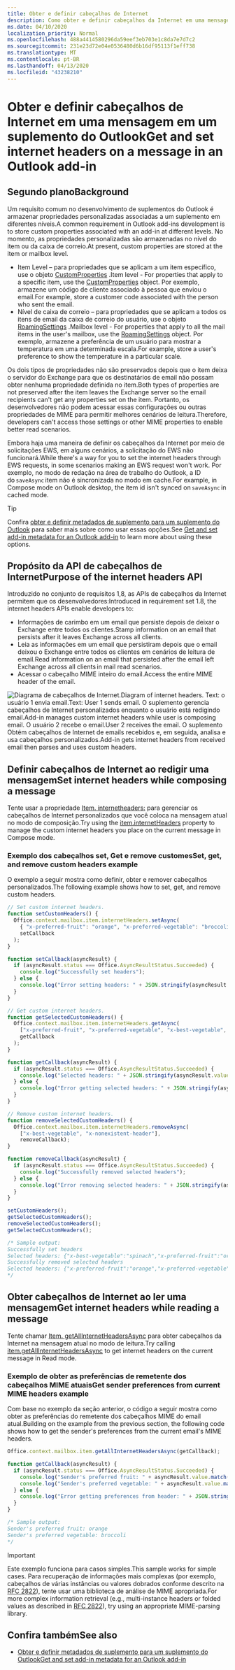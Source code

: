 ```yaml
---
title: Obter e definir cabeçalhos de Internet
description: Como obter e definir cabeçalhos da Internet em uma mensagem em um suplemento do Outlook.
ms.date: 04/10/2020
localization_priority: Normal
ms.openlocfilehash: 488a4414580296da59eef3eb703e1c8da7e7d7c2
ms.sourcegitcommit: 231e23d72e04e0536480d6b16df95113f1eff738
ms.translationtype: MT
ms.contentlocale: pt-BR
ms.lasthandoff: 04/13/2020
ms.locfileid: "43238210"
---
```

# <a name="get-and-set-internet-headers-on-a-message-in-an-outlook-add-in"></a><span data-ttu-id="d01aa-103">Obter e definir cabeçalhos de Internet em uma mensagem em um suplemento do Outlook</span><span class="sxs-lookup"><span data-stu-id="d01aa-103">Get and set internet headers on a message in an Outlook add-in</span></span>

## <a name="background"></a><span data-ttu-id="d01aa-104">Segundo plano</span><span class="sxs-lookup"><span data-stu-id="d01aa-104">Background</span></span>

<span data-ttu-id="d01aa-105">Um requisito comum no desenvolvimento de suplementos do Outlook é armazenar propriedades personalizadas associadas a um suplemento em diferentes níveis.</span><span class="sxs-lookup"><span data-stu-id="d01aa-105">A common requirement in Outlook add-ins development is to store custom properties associated with an add-in at different levels.</span></span> <span data-ttu-id="d01aa-106">No momento, as propriedades personalizadas são armazenadas no nível do item ou da caixa de correio.</span><span class="sxs-lookup"><span data-stu-id="d01aa-106">At present, custom properties are stored at the item or mailbox level.</span></span>

- <span data-ttu-id="d01aa-107">Item Level – para propriedades que se aplicam a um item específico, use o objeto [CustomProperties](/javascript/api/outlook/office.customproperties) .</span><span class="sxs-lookup"><span data-stu-id="d01aa-107">Item level - For properties that apply to a specific item, use the [CustomProperties](/javascript/api/outlook/office.customproperties) object.</span></span> <span data-ttu-id="d01aa-108">Por exemplo, armazene um código de cliente associado à pessoa que enviou o email.</span><span class="sxs-lookup"><span data-stu-id="d01aa-108">For example, store a customer code associated with the person who sent the email.</span></span>
- <span data-ttu-id="d01aa-109">Nível de caixa de correio – para propriedades que se aplicam a todos os itens de email da caixa de correio do usuário, use o objeto [RoamingSettings](/javascript/api/outlook/office.roamingsettings) .</span><span class="sxs-lookup"><span data-stu-id="d01aa-109">Mailbox level - For properties that apply to all the mail items in the user's mailbox, use the [RoamingSettings](/javascript/api/outlook/office.roamingsettings) object.</span></span> <span data-ttu-id="d01aa-110">Por exemplo, armazene a preferência de um usuário para mostrar a temperatura em uma determinada escala.</span><span class="sxs-lookup"><span data-stu-id="d01aa-110">For example, store a user's preference to show the temperature in a particular scale.</span></span>

<span data-ttu-id="d01aa-111">Os dois tipos de propriedades não são preservados depois que o item deixa o servidor do Exchange para que os destinatários de email não possam obter nenhuma propriedade definida no item.</span><span class="sxs-lookup"><span data-stu-id="d01aa-111">Both types of properties are not preserved after the item leaves the Exchange server so the email recipients can't get any properties set on the item.</span></span> <span data-ttu-id="d01aa-112">Portanto, os desenvolvedores não podem acessar essas configurações ou outras propriedades de MIME para permitir melhores cenários de leitura.</span><span class="sxs-lookup"><span data-stu-id="d01aa-112">Therefore, developers can't access those settings or other MIME properties to enable better read scenarios.</span></span>

<span data-ttu-id="d01aa-113">Embora haja uma maneira de definir os cabeçalhos da Internet por meio de solicitações EWS, em alguns cenários, a solicitação do EWS não funcionará.</span><span class="sxs-lookup"><span data-stu-id="d01aa-113">While there's a way for you to set the internet headers through EWS requests, in some scenarios making an EWS request won't work.</span></span> <span data-ttu-id="d01aa-114">Por exemplo, no modo de redação na área de trabalho do Outlook, a ID do `saveAsync` item não é sincronizada no modo em cache.</span><span class="sxs-lookup"><span data-stu-id="d01aa-114">For example, in Compose mode on Outlook desktop, the item id isn't synced on `saveAsync` in cached mode.</span></span>

> [!TIP]
> <span data-ttu-id="d01aa-115">Confira [obter e definir metadados de suplemento para um suplemento do Outlook](metadata-for-an-outlook-add-in.md) para saber mais sobre como usar essas opções.</span><span class="sxs-lookup"><span data-stu-id="d01aa-115">See [Get and set add-in metadata for an Outlook add-in](metadata-for-an-outlook-add-in.md) to learn more about using these options.</span></span>

## <a name="purpose-of-the-internet-headers-api"></a><span data-ttu-id="d01aa-116">Propósito da API de cabeçalhos de Internet</span><span class="sxs-lookup"><span data-stu-id="d01aa-116">Purpose of the internet headers API</span></span>

<span data-ttu-id="d01aa-117">Introduzido no conjunto de requisitos 1,8, as APIs de cabeçalhos da Internet permitem que os desenvolvedores:</span><span class="sxs-lookup"><span data-stu-id="d01aa-117">Introduced in requirement set 1.8, the internet headers APIs enable developers to:</span></span>

- <span data-ttu-id="d01aa-118">Informações de carimbo em um email que persiste depois de deixar o Exchange entre todos os clientes.</span><span class="sxs-lookup"><span data-stu-id="d01aa-118">Stamp information on an email that persists after it leaves Exchange across all clients.</span></span>
- <span data-ttu-id="d01aa-119">Leia as informações em um email que persistiram depois que o email deixou o Exchange entre todos os clientes em cenários de leitura de email.</span><span class="sxs-lookup"><span data-stu-id="d01aa-119">Read information on an email that persisted after the email left Exchange across all clients in mail read scenarios.</span></span>
- <span data-ttu-id="d01aa-120">Acessar o cabeçalho MIME inteiro do email.</span><span class="sxs-lookup"><span data-stu-id="d01aa-120">Access the entire MIME header of the email.</span></span>

![<span data-ttu-id="d01aa-121">Diagrama de cabeçalhos de Internet.</span><span class="sxs-lookup"><span data-stu-id="d01aa-121">Diagram of internet headers.</span></span> <span data-ttu-id="d01aa-122">Text: o usuário 1 envia email.</span><span class="sxs-lookup"><span data-stu-id="d01aa-122">Text: User 1 sends email.</span></span> <span data-ttu-id="d01aa-123">O suplemento gerencia cabeçalhos de Internet personalizados enquanto o usuário está redigindo email.</span><span class="sxs-lookup"><span data-stu-id="d01aa-123">Add-in manages custom internet headers while user is composing email.</span></span> <span data-ttu-id="d01aa-124">O usuário 2 recebe o email.</span><span class="sxs-lookup"><span data-stu-id="d01aa-124">User 2 receives the email.</span></span> <span data-ttu-id="d01aa-125">O suplemento Obtém cabeçalhos de Internet de emails recebidos e, em seguida, analisa e usa cabeçalhos personalizados.</span><span class="sxs-lookup"><span data-stu-id="d01aa-125">Add-in gets internet headers from received email then parses and uses custom headers.</span></span> ](../images/outlook-internet-headers.png)

## <a name="set-internet-headers-while-composing-a-message"></a><span data-ttu-id="d01aa-126">Definir cabeçalhos de Internet ao redigir uma mensagem</span><span class="sxs-lookup"><span data-stu-id="d01aa-126">Set internet headers while composing a message</span></span>

<span data-ttu-id="d01aa-127">Tente usar a propriedade [Item. internetheaders:](/javascript/api/outlook/office.messagecompose#internetheaders) para gerenciar os cabeçalhos de Internet personalizados que você coloca na mensagem atual no modo de composição.</span><span class="sxs-lookup"><span data-stu-id="d01aa-127">Try using the [item.internetHeaders](/javascript/api/outlook/office.messagecompose#internetheaders) property to manage the custom internet headers you place on the current message in Compose mode.</span></span>

### <a name="set-get-and-remove-custom-headers-example"></a><span data-ttu-id="d01aa-128">Exemplo dos cabeçalhos set, Get e remove customes</span><span class="sxs-lookup"><span data-stu-id="d01aa-128">Set, get, and remove custom headers example</span></span>

<span data-ttu-id="d01aa-129">O exemplo a seguir mostra como definir, obter e remover cabeçalhos personalizados.</span><span class="sxs-lookup"><span data-stu-id="d01aa-129">The following example shows how to set, get, and remove custom headers.</span></span>

```js
// Set custom internet headers.
function setCustomHeaders() {
  Office.context.mailbox.item.internetHeaders.setAsync(
    { "x-preferred-fruit": "orange", "x-preferred-vegetable": "broccoli", "x-best-vegetable": "spinach" },
    setCallback
  );
}

function setCallback(asyncResult) {
  if (asyncResult.status === Office.AsyncResultStatus.Succeeded) {
    console.log("Successfully set headers");
  } else {
    console.log("Error setting headers: " + JSON.stringify(asyncResult.error));
  }
}

// Get custom internet headers.
function getSelectedCustomHeaders() {
  Office.context.mailbox.item.internetHeaders.getAsync(
    ["x-preferred-fruit", "x-preferred-vegetable", "x-best-vegetable", "x-nonexistent-header"],
    getCallback
  );
}

function getCallback(asyncResult) {
  if (asyncResult.status === Office.AsyncResultStatus.Succeeded) {
    console.log("Selected headers: " + JSON.stringify(asyncResult.value));
  } else {
    console.log("Error getting selected headers: " + JSON.stringify(asyncResult.error));
  }
}

// Remove custom internet headers.
function removeSelectedCustomHeaders() {
  Office.context.mailbox.item.internetHeaders.removeAsync(
    ["x-best-vegetable", "x-nonexistent-header"],
    removeCallback);
}

function removeCallback(asyncResult) {
  if (asyncResult.status === Office.AsyncResultStatus.Succeeded) {
    console.log("Successfully removed selected headers");
  } else {
    console.log("Error removing selected headers: " + JSON.stringify(asyncResult.error));
  }
}

setCustomHeaders();
getSelectedCustomHeaders();
removeSelectedCustomHeaders();
getSelectedCustomHeaders();

/* Sample output:
Successfully set headers
Selected headers: {"x-best-vegetable":"spinach","x-preferred-fruit":"orange","x-preferred-vegetable":"broccoli"}
Successfully removed selected headers
Selected headers: {"x-preferred-fruit":"orange","x-preferred-vegetable":"broccoli"}
*/
```

## <a name="get-internet-headers-while-reading-a-message"></a><span data-ttu-id="d01aa-130">Obter cabeçalhos de Internet ao ler uma mensagem</span><span class="sxs-lookup"><span data-stu-id="d01aa-130">Get internet headers while reading a message</span></span>

<span data-ttu-id="d01aa-131">Tente chamar [Item. getAllInternetHeadersAsync](/javascript/api/outlook/office.messageread#getallinternetheadersasync-options--callback-) para obter cabeçalhos da Internet na mensagem atual no modo de leitura.</span><span class="sxs-lookup"><span data-stu-id="d01aa-131">Try calling [item.getAllInternetHeadersAsync](/javascript/api/outlook/office.messageread#getallinternetheadersasync-options--callback-) to get internet headers on the current message in Read mode.</span></span>

### <a name="get-sender-preferences-from-current-mime-headers-example"></a><span data-ttu-id="d01aa-132">Exemplo de obter as preferências de remetente dos cabeçalhos MIME atuais</span><span class="sxs-lookup"><span data-stu-id="d01aa-132">Get sender preferences from current MIME headers example</span></span>

<span data-ttu-id="d01aa-133">Com base no exemplo da seção anterior, o código a seguir mostra como obter as preferências do remetente dos cabeçalhos MIME do email atual.</span><span class="sxs-lookup"><span data-stu-id="d01aa-133">Building on the example from the previous section, the following code shows how to get the sender's preferences from the current email's MIME headers.</span></span>

```js
Office.context.mailbox.item.getAllInternetHeadersAsync(getCallback);

function getCallback(asyncResult) {
  if (asyncResult.status === Office.AsyncResultStatus.Succeeded) {
    console.log("Sender's preferred fruit: " + asyncResult.value.match(/x-preferred-fruit:.*/gim)[0].slice(19));
    console.log("Sender's preferred vegetable: " + asyncResult.value.match(/x-preferred-vegetable:.*/gim)[0].slice(23));
  } else {
    console.log("Error getting preferences from header: " + JSON.stringify(asyncResult.error));
  }
}

/* Sample output:
Sender's preferred fruit: orange
Sender's preferred vegetable: broccoli
*/
```

> [!IMPORTANT]
> <span data-ttu-id="d01aa-134">Este exemplo funciona para casos simples.</span><span class="sxs-lookup"><span data-stu-id="d01aa-134">This sample works for simple cases.</span></span> <span data-ttu-id="d01aa-135">Para recuperação de informações mais complexas (por exemplo, cabeçalhos de várias instâncias ou valores dobrados conforme descrito na [RFC 2822](https://tools.ietf.org/html/rfc2822)), tente usar uma biblioteca de análise de MIME apropriada.</span><span class="sxs-lookup"><span data-stu-id="d01aa-135">For more complex information retrieval (e.g., multi-instance headers or folded values as described in [RFC 2822](https://tools.ietf.org/html/rfc2822)), try using an appropriate MIME-parsing library.</span></span>

## <a name="see-also"></a><span data-ttu-id="d01aa-136">Confira também</span><span class="sxs-lookup"><span data-stu-id="d01aa-136">See also</span></span>

- [<span data-ttu-id="d01aa-137">Obter e definir metadados de suplemento para um suplemento do Outlook</span><span class="sxs-lookup"><span data-stu-id="d01aa-137">Get and set add-in metadata for an Outlook add-in</span></span>](metadata-for-an-outlook-add-in.md)
